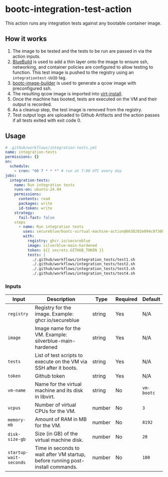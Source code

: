 # bootc-integration-test-action

This action runs any integration tests against any bootable container image.

## How it works

1. The image to be tested and the tests to be run are passed in via the action inputs.
2. [BlueBuild](https://blue-build.org/) is used to add a thin layer onto the image to ensure ssh, networking, and container policies are configured to allow testing to function. This test image is pushed to the registry using an `integrationtest-UUID` tag.
3. [bootc-image-builder](https://github.com/osbuild/bootc-image-builder) is used to generate a qcow image with preconfigured ssh.
4. The resulting qcow image is imported into [virt-install](https://linux.die.net/man/1/virt-install).
5. Once the machine has booted, tests are executed on the VM and their output is recorded.
6. As a cleanup step, the test image is removed from the registry.
7. Test output logs are uploaded to Github Artifacts and the action passes if all tests exited with exit code 0.

## Usage

```yaml
# .github/workflows/integration-tests.yml
name: integration-tests
permissions: {}
on:
  schedule:
    - cron: "00 7 * * *" # run at 7:00 UTC every day 
jobs:
  integration-tests:
    name: Run integration tests
    runs-on: ubuntu-24.04
    permissions:
      contents: read
      packages: write
      id-token: write
    strategy:
      fail-fast: false 
    steps
      - name: Run integration tests
        uses: secureblue/bootc-virtual-machine-action@6638202e094c8f30b06917ccdd3187a1e376cdb9 # v0.0.1
        with:          
          registry: ghcr.io/secureblue
          image: silverblue-main-hardened
          token: ${{ secrets.GITHUB_TOKEN }}
          tests: |
            ./.github/workflows/integration_tests/test1.sh
            ./.github/workflows/integration_tests/test2.sh
            ./.github/workflows/integration_tests/test3.sh
            ./.github/workflows/integration_tests/test4.sh
```

### Inputs

| Input                  | Description                                                                    | Type   | Required | Default         |
| ---------------------- | ------------------------------------------------------------------------------ | ------ | -------- | --------------- |
| `registry`             | Registry for the image. Example: ghcr.io/secureblue                            | string | Yes      | N/A             |
| `image`                | Image name for the VM. Example: silverblue-main-hardened                       | string | Yes      | N/A             |
| `tests`                | List of test scripts to execute on the VM via SSH after it boots.              | string | Yes      | N/A             |
| `token`                | Github token                                                                   | string | Yes      | N/A             |
| `vm-name`              | Name for the virtual machine and its disk in libvirt.                          | string | No       | `vm-bootc`     |
| `vcpus`                | Number of virtual CPUs for the VM.                                             | number | No       | `3`             |
| `memory-mb`            | Amount of RAM in MB for the VM.                                                | number | No       | `8192`          |
| `disk-size-gb`         | Size (in GB) of the virtual machine disk.                                      | number | No       | `20`            |
| `startup-wait-seconds` | Time in seconds to wait after VM startup, before running post-install commands.| number | No       | `180`           |
